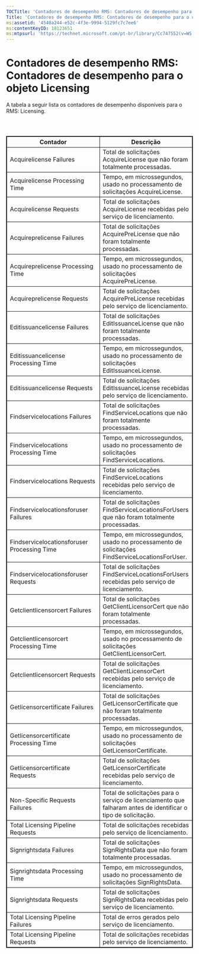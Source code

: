 ```yaml
---
TOCTitle: 'Contadores de desempenho RMS: Contadores de desempenho para o objeto Licensing'
Title: 'Contadores de desempenho RMS: Contadores de desempenho para o objeto Licensing'
ms:assetid: '4540a244-e52c-4f3e-9994-5129fc7c7ee6'
ms:contentKeyID: 18123651
ms:mtpsurl: 'https://technet.microsoft.com/pt-br/library/Cc747552(v=WS.10)'
---
```


Contadores de desempenho RMS: Contadores de desempenho para o objeto Licensing
==============================================================================

A tabela a seguir lista os contadores de desempenho disponíveis para o RMS: Licensing.

###  

<p></p> 
<table style="border:1px solid black;">
<colgroup>
<col width="50%" />
<col width="50%" />
</colgroup>
<thead>
<tr class="header">
<th style="border:1px solid black;" >Contador</th>
<th style="border:1px solid black;" >Descrição</th>
</tr>
</thead>
<tbody>
<tr class="odd">
<td style="border:1px solid black;">Acquirelicense Failures</td>
<td style="border:1px solid black;">Total de solicitações AcquireLicense que não foram totalmente processadas.</td>
</tr>
<tr class="even">
<td style="border:1px solid black;">Acquirelicense Processing Time</td>
<td style="border:1px solid black;">Tempo, em microssegundos, usado no processamento de solicitações AcquireLicense.</td>
</tr>
<tr class="odd">
<td style="border:1px solid black;">Acquirelicense Requests</td>
<td style="border:1px solid black;">Total de solicitações AcquireLicense recebidas pelo serviço de licenciamento.</td>
</tr>
<tr class="even">
<td style="border:1px solid black;">Acquireprelicense Failures</td>
<td style="border:1px solid black;">Total de solicitações AcquirePreLicense que não foram totalmente processadas.</td>
</tr>
<tr class="odd">
<td style="border:1px solid black;">Acquireprelicense Processing Time</td>
<td style="border:1px solid black;">Tempo, em microssegundos, usado no processamento de solicitações AcquirePreLicense.</td>
</tr>
<tr class="even">
<td style="border:1px solid black;">Acquireprelicense Requests</td>
<td style="border:1px solid black;">Total de solicitações AcquirePreLicense recebidas pelo serviço de licenciamento.</td>
</tr>
<tr class="odd">
<td style="border:1px solid black;">Editissuancelicense Failures</td>
<td style="border:1px solid black;">Total de solicitações EditIssuanceLicense que não foram totalmente processadas.</td>
</tr>
<tr class="even">
<td style="border:1px solid black;">Editissuancelicense Processing Time</td>
<td style="border:1px solid black;">Tempo, em microssegundos, usado no processamento de solicitações EditIssuanceLicense.</td>
</tr>
<tr class="odd">
<td style="border:1px solid black;">Editissuancelicense Requests</td>
<td style="border:1px solid black;">Total de solicitações EditIssuanceLicense recebidas pelo serviço de licenciamento.</td>
</tr>
<tr class="even">
<td style="border:1px solid black;">Findservicelocations Failures</td>
<td style="border:1px solid black;">Total de solicitações FindServiceLocations que não foram totalmente processadas.</td>
</tr>
<tr class="odd">
<td style="border:1px solid black;">Findservicelocations Processing Time</td>
<td style="border:1px solid black;">Tempo, em microssegundos, usado no processamento de solicitações FindServiceLocations.</td>
</tr>
<tr class="even">
<td style="border:1px solid black;">Findservicelocations Requests</td>
<td style="border:1px solid black;">Total de solicitações FindServiceLocations recebidas pelo serviço de licenciamento.</td>
</tr>
<tr class="odd">
<td style="border:1px solid black;">Findservicelocationsforuser Failures</td>
<td style="border:1px solid black;">Total de solicitações FindServiceLocationsForUsers que não foram totalmente processadas.</td>
</tr>
<tr class="even">
<td style="border:1px solid black;">Findservicelocationsforuser Processing Time</td>
<td style="border:1px solid black;">Tempo, em microssegundos, usado no processamento de solicitações FindServiceLocationsForUser.</td>
</tr>
<tr class="odd">
<td style="border:1px solid black;">Findservicelocationsforuser Requests</td>
<td style="border:1px solid black;">Total de solicitações FindServiceLocationsForUsers recebidas pelo serviço de licenciamento.</td>
</tr>
<tr class="even">
<td style="border:1px solid black;">Getclientlicensorcert Failures</td>
<td style="border:1px solid black;">Total de solicitações GetClientLicensorCert que não foram totalmente processadas.</td>
</tr>
<tr class="odd">
<td style="border:1px solid black;">Getclientlicensorcert Processing Time</td>
<td style="border:1px solid black;">Tempo, em microssegundos, usado no processamento de solicitações GetClientLicensorCert.</td>
</tr>
<tr class="even">
<td style="border:1px solid black;">Getclientlicensorcert Requests</td>
<td style="border:1px solid black;">Total de solicitações GetClientLicensorCert recebidas pelo serviço de licenciamento.</td>
</tr>
<tr class="odd">
<td style="border:1px solid black;">Getlicensorcertificate Failures</td>
<td style="border:1px solid black;">Total de solicitações GetLicensorCertificate que não foram totalmente processadas.</td>
</tr>
<tr class="even">
<td style="border:1px solid black;">Getlicensorcertificate Processing Time</td>
<td style="border:1px solid black;">Tempo, em microssegundos, usado no processamento de solicitações GetLicensorCertificate.</td>
</tr>
<tr class="odd">
<td style="border:1px solid black;">Getlicensorcertificate Requests</td>
<td style="border:1px solid black;">Total de solicitações GetLicensorCertificate recebidas pelo serviço de licenciamento.</td>
</tr>
<tr class="even">
<td style="border:1px solid black;">Non-Specific Requests Failures</td>
<td style="border:1px solid black;">Total de solicitações para o serviço de licenciamento que falharam antes de identificar o tipo de solicitação.</td>
</tr>
<tr class="odd">
<td style="border:1px solid black;">Total Licensing Pipeline Requests</td>
<td style="border:1px solid black;">Total de solicitações recebidas pelo serviço de licenciamento.</td>
</tr>
<tr class="even">
<td style="border:1px solid black;">Signrightsdata Failures</td>
<td style="border:1px solid black;">Total de solicitações SignRightsData que não foram totalmente processadas.</td>
</tr>
<tr class="odd">
<td style="border:1px solid black;">Signrightsdata Processing Time</td>
<td style="border:1px solid black;">Tempo, em microssegundos, usado no processamento de solicitações SignRightsData.</td>
</tr>
<tr class="even">
<td style="border:1px solid black;">Signrightsdata Requests</td>
<td style="border:1px solid black;">Total de solicitações SignRightsData recebidas pelo serviço de licenciamento.</td>
</tr>
<tr class="odd">
<td style="border:1px solid black;">Total Licensing Pipeline Failures</td>
<td style="border:1px solid black;">Total de erros gerados pelo serviço de licenciamento.</td>
</tr>
<tr class="even">
<td style="border:1px solid black;">Total Licensing Pipeline Requests</td>
<td style="border:1px solid black;">Total de solicitações recebidas pelo serviço de licenciamento.</td>
</tr>
</tbody>
</table>
